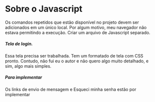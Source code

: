 # Sobre o Javascript
Os comandos repetidos que estão disponível no projeto devem ser adicionados em um único local. Por algum motivo, meu navegador não estava permitindo a execução.
Criar um arquivo de Javascript separado.

##### Tela de login. 
Essa tela precisa ser trabalhada. Tem um formatado de tela com CSS pronto. Contudo, não fui eu o autor e não quero algo muito detalhado, e sim, algo mais simples.

##### Para implementar
Os links de envio de mensagem e Esqueci minha senha estão por implementar
